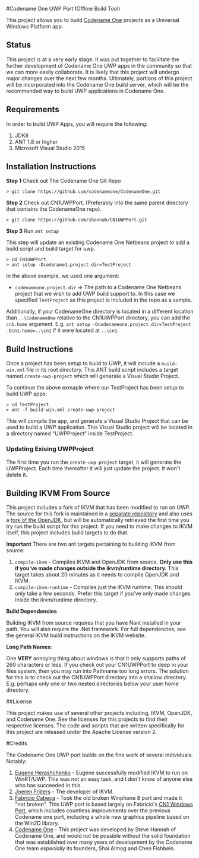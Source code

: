 #Codename One UWP Port (Offline Build Tool)

This project allows you to build [Codename One](http://www.codenameone.com) projects as a Universal Windows Platform app.

## Status

This project is at a very early stage.  It was put together to facilitate the further development of Codename One UWP apps in the community so that we can more easily collaborate.  It is likely that this project will undergo major changes over the next few months.  Ultimately, portions of this project will be incorporated into the Codename One build server, which will be the recommended way to build UWP applications in Codename One.

## Requirements

In order to build UWP Apps, you will require the following:

1. JDK8
2. ANT 1.8 or higher
3. Microsoft Visual Studio 2015

## Installation Instructions

**Step 1**  Check out The Codename One Git Repo

~~~~
> git clone https://github.com/codenameone/CodenameOne.git
~~~~

**Step 2** Check out CN1UWPPort.  (Preferably into the same parent directory that contains the CodenameOne repo).

~~~~
> git clone https://github.com/shannah/CN1UWPPort.git
~~~~

**Step 3** Run `ant setup`

This step will update an existing Codename One Netbeans project to add a build script and build target for uwp.

~~~~
> cd CN1UWPPort
> ant setup -Dcodename1.project.dir=TestProject
~~~~

In the above example, we used one argument:

* `codenameone.project.dir` => The path to a Codename One Netbeans project that we wish to add UWP build support to.  In this case we specified `TestProject` as this project is included in the repo as a sample.

Additionally, if your CodenameOne directory is located in a different location than `..\CodenameOne` relative to the CN1UWPPort directory, you can add the `cn1.home` argument. E.g. `ant setup -Dcodenameone.project.dir=TestProject -Dcn1.home=..\cn1` if it were located at `..\cn1`.

## Build Instructions

Once a project has been setup to build to UWP, it will include a `build-win.xml` file in its root directory.  This ANT build script includes 
a target named `create-uwp-project` which will generate a Visual Studio Project.

To continue the above exmaple where our TestProject has been setup to build UWP apps:

~~~~
> cd TestProject
> ant -f build-win.xml create-uwp-project
~~~~

This will compile the app, and generate a Visual Studio Project that can be used to build a UWP application.  This Visual Studio project will be 
located in a directory named "UWPProject" inside TestProject.

### Updating Exising UWPProject

The first time you run the `create-uwp-project` target, it will generate the UWPProject.  Each time thereafter it will just update the project.  It won't delete it.

## Building IKVM From Source

This project includes a fork of IKVM that has been modified to run on UWP.  The source for this fork is maintained in a [separate repository](https://github.com/shannah/cn1-ikvm-uwp) and also uses a [fork of the OpenJDK](https://github.com/shannah/cn1-ikvm-openjdk-8-b132), but will be automatically retrieved the first time you try run the build script for this project.  If you need to make changes to IKVM itself, this project includes build targets to do that.  

**Important** There are two ant targets pertaining to building IKVM from source:

1. `compile-ikvm` - Compiles IKVM and OpenJDK from source.  **Only use this if you've made changes outside the ikvm/runtime directory.**  This target takes about 20 minutes as it needs to compile OpenJDK and IKVM.
2. `compile-ikvm-runtime` - Compiles just the IKVM runtime.  This should only take a few seconds.  Prefer this target if you've only made changes inside the ikvm/runtime directory.

**Build Dependencies**

Building IKVM from source requires that you have Nant installed in your path.  You will also require the .Net framework.  For full dependencies, see the general IKVM build instructions on the IKVM website.

**Long Path Names**:

One **VERY** annoying thing about windows is that it only supports paths of 260 characters or less.  If you check out your CN1UWPPort to deep in your files system, then you may run into Pathname too long errors.  The solution for this is to check out the CN1UWPPort directory into a shallow directory.  E.g. perhaps only one or two nested directories below your user home directory.

##License

This project makes use of several other projects including, IKVM, OpenJDK, and Codename One.  See the licenses for this projects to find their respective licenses.  The code and scripts that are written specifically for this project are released under the Apache License version 2.

#Credits

The Codename One UWP port builds on the fine work of several individuals.  Notably:

1. [Eugene Herashchenko](https://twitter.com/Geraschenco) - Eugene successfully modified IKVM to run on WinRT/UWP.  This was not an easy task, and I don't know of anyone else who has succeeded in this.
2. [Joeren Frijters](https://twitter.com/jeroenfrijters) - The developer of IKVM.
3. [Fabrício Cabeça](https://github.com/pmovil) - Took the old broken Winphone 8 port and made it "not broken".  This UWP port is based largely on Fabricio's [CN1 Windows Port](https://github.com/Pmovil/CN1WindowsPort), which includes countless improvements over the previous Codename one port, including a whole new graphics pipeline based on the Win2D library.
4. [Codename One](http://www.codenameone.com) - This project was developed by Steve Hannah of Codename One, and would not be possible without the solid foundation that was established over many years of development by the Codename One team *especially* its founders, Shai Almog and Chen Fishbein.
 

